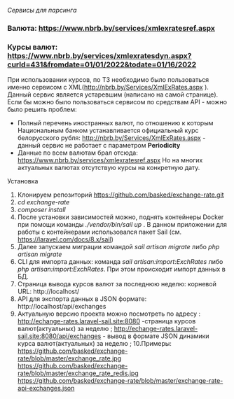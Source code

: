 *Сервисы для парсинга*
###  Валюта: https://www.nbrb.by/services/xmlexratesref.aspx  
### Курсы валют: https://www.nbrb.by/services/xmlexratesdyn.aspx?curId=431&fromdate=01/01/2022&todate=01/16/2022

При использовании курсов, по ТЗ необходимо было пользоваться именно сервисом с XML(http://nbrb.by/Services/XmlExRates.aspx ).
Данный сервис является устаревшим (написано на самой странице).
Если бы можно было пользоваться сервисом по средствам API - можно было решить проблем:
- Полный перечень иностранных валют, по отношению к которым Национальным банком устанавливается официальный курс белорусского рубля:
   http://nbrb.by/Services/XmlExRates.aspx - данный сервис не работает с параметром **Periodicity**
- Данные по всем валютам брал отсюда: https://www.nbrb.by/services/xmlexratesref.aspx
  Но на многих актуальных валютах отсутствую курсы на конкретную дату.

Установка

 1. Клонируем репозиторий https://github.com/basked/exchange-rate.git
 2. *cd exchange-rate*
 3. *composer install* 
 4. После установки зависимостей можно, поднять контейнеры Docker при помощи команды *./vendor/bin/sail up* .
    В данном приложении для работы с контейнерами использовался пакет Sail (см. https://laravel.com/docs/8.x/sail)
 5. Далее запускаем миграции командой *sail artisan migrate* либо *php artisan migrate*
 6. CLI для импорта данных: команда *sail artisan:import:ExchRates* либо *php artisan:import:ExchRates*. При этом происходит импорт данных в БД.
 7. Страница вывода курсов валют за последнюю неделю: корневой URL: http://localhost/ 
 8. API для экспорта данных в JSON формате: http://localhost/api/exchanges 
 9. Актуальную версию проекта можно посмотреть по адресу :
    http://echange-rates.laravel-sail.site:8080  -страница курсов валют(актуальных)  за неделю ;
    http://echange-rates.laravel-sail.site:8080/api/exchanges - вывод в формате JSON динамики курса валют(актуальных)  за неделю ;
 10.Примеры:
     https://github.com/basked/exchange-rate/blob/master/exchange_rate.jpg 
     https://github.com/basked/exchange-rate/blob/master/exchange_rate_redis.jpg
     https://github.com/basked/exchange-rate/blob/master/exchange-rate-api-exchanges.json
     
